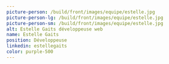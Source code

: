 ```yaml
---
picture-person: /build/front/images/equipe/estelle.jpg
picture-person-lg: /build/front/images/equipe/estelle.jpg
picture-person-sm: /build/front/images/equipe/estelle.jpg
alt: Estelle Gaits développeuse web
name: Estelle Gaits
position: Développeuse
linkedin: estellegaits
color: purple-500
---
```

